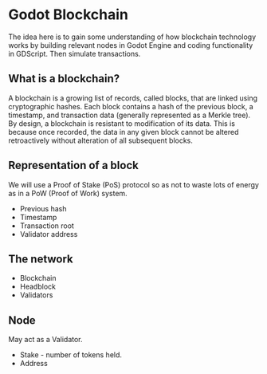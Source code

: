 # Godot Blockchain

The idea here is to gain some understanding of how blockchain technology works by building relevant nodes in Godot Engine and coding functionality in GDScript. Then simulate transactions.

## What is a blockchain?

A blockchain is a growing list of records, called blocks, that are linked using cryptographic hashes. Each block contains a hash of the previous block, a timestamp, and transaction data (generally represented as a Merkle tree). By design, a blockchain is resistant to modification of its data. This is because once recorded, the data in any given block cannot be altered retroactively without alteration of all subsequent blocks.

## Representation of a block

We will use a Proof of Stake (PoS) protocol so as not to waste lots of energy as in a PoW (Proof of Work) system.

* Previous hash
* Timestamp
* Transaction root
* Validator address

## The network

* Blockchain
* Headblock
* Validators

## Node

May act as a Validator.

* Stake - number of tokens held.
* Address
